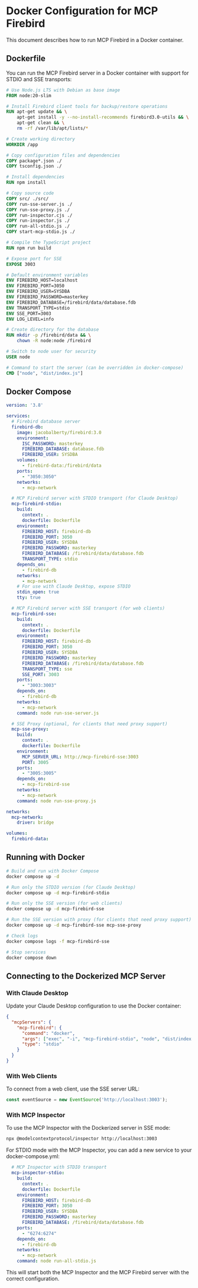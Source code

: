 # Docker Configuration for MCP Firebird

This document describes how to run MCP Firebird in a Docker container.

## Dockerfile

You can run the MCP Firebird server in a Docker container with support for STDIO and SSE transports:

```dockerfile
# Use Node.js LTS with Debian as base image
FROM node:20-slim

# Install Firebird client tools for backup/restore operations
RUN apt-get update && \
    apt-get install -y --no-install-recommends firebird3.0-utils && \
    apt-get clean && \
    rm -rf /var/lib/apt/lists/*

# Create working directory
WORKDIR /app

# Copy configuration files and dependencies
COPY package*.json ./
COPY tsconfig.json ./

# Install dependencies
RUN npm install

# Copy source code
COPY src/ ./src/
COPY run-sse-server.js ./
COPY run-sse-proxy.js ./
COPY run-inspector.cjs ./
COPY run-inspector.js ./
COPY run-all-stdio.js ./
COPY start-mcp-stdio.js ./

# Compile the TypeScript project
RUN npm run build

# Expose port for SSE
EXPOSE 3003

# Default environment variables
ENV FIREBIRD_HOST=localhost
ENV FIREBIRD_PORT=3050
ENV FIREBIRD_USER=SYSDBA
ENV FIREBIRD_PASSWORD=masterkey
ENV FIREBIRD_DATABASE=/firebird/data/database.fdb
ENV TRANSPORT_TYPE=stdio
ENV SSE_PORT=3003
ENV LOG_LEVEL=info

# Create directory for the database
RUN mkdir -p /firebird/data && \
    chown -R node:node /firebird

# Switch to node user for security
USER node

# Command to start the server (can be overridden in docker-compose)
CMD ["node", "dist/index.js"]
```

## Docker Compose

```yaml
version: '3.8'

services:
  # Firebird database server
  firebird-db:
    image: jacobalberty/firebird:3.0
    environment:
      ISC_PASSWORD: masterkey
      FIREBIRD_DATABASE: database.fdb
      FIREBIRD_USER: SYSDBA
    volumes:
      - firebird-data:/firebird/data
    ports:
      - "3050:3050"
    networks:
      - mcp-network

  # MCP Firebird server with STDIO transport (for Claude Desktop)
  mcp-firebird-stdio:
    build:
      context: .
      dockerfile: Dockerfile
    environment:
      FIREBIRD_HOST: firebird-db
      FIREBIRD_PORT: 3050
      FIREBIRD_USER: SYSDBA
      FIREBIRD_PASSWORD: masterkey
      FIREBIRD_DATABASE: /firebird/data/database.fdb
      TRANSPORT_TYPE: stdio
    depends_on:
      - firebird-db
    networks:
      - mcp-network
    # For use with Claude Desktop, expose STDIO
    stdin_open: true
    tty: true

  # MCP Firebird server with SSE transport (for web clients)
  mcp-firebird-sse:
    build:
      context: .
      dockerfile: Dockerfile
    environment:
      FIREBIRD_HOST: firebird-db
      FIREBIRD_PORT: 3050
      FIREBIRD_USER: SYSDBA
      FIREBIRD_PASSWORD: masterkey
      FIREBIRD_DATABASE: /firebird/data/database.fdb
      TRANSPORT_TYPE: sse
      SSE_PORT: 3003
    ports:
      - "3003:3003"
    depends_on:
      - firebird-db
    networks:
      - mcp-network
    command: node run-sse-server.js

  # SSE Proxy (optional, for clients that need proxy support)
  mcp-sse-proxy:
    build:
      context: .
      dockerfile: Dockerfile
    environment:
      MCP_SERVER_URL: http://mcp-firebird-sse:3003
      PORT: 3005
    ports:
      - "3005:3005"
    depends_on:
      - mcp-firebird-sse
    networks:
      - mcp-network
    command: node run-sse-proxy.js

networks:
  mcp-network:
    driver: bridge

volumes:
  firebird-data:
```

## Running with Docker

```bash
# Build and run with Docker Compose
docker compose up -d

# Run only the STDIO version (for Claude Desktop)
docker compose up -d mcp-firebird-stdio

# Run only the SSE version (for web clients)
docker compose up -d mcp-firebird-sse

# Run the SSE version with proxy (for clients that need proxy support)
docker compose up -d mcp-firebird-sse mcp-sse-proxy

# Check logs
docker compose logs -f mcp-firebird-sse

# Stop services
docker compose down
```

## Connecting to the Dockerized MCP Server

### With Claude Desktop

Update your Claude Desktop configuration to use the Docker container:

```json
{
  "mcpServers": {
    "mcp-firebird": {
      "command": "docker",
      "args": ["exec", "-i", "mcp-firebird-stdio", "node", "dist/index.js"],
      "type": "stdio"
    }
  }
}
```

### With Web Clients

To connect from a web client, use the SSE server URL:

```javascript
const eventSource = new EventSource('http://localhost:3003');
```

### With MCP Inspector

To use the MCP Inspector with the Dockerized server in SSE mode:

```bash
npx @modelcontextprotocol/inspector http://localhost:3003
```

For STDIO mode with the MCP Inspector, you can add a new service to your docker-compose.yml:

```yaml
  # MCP Inspector with STDIO transport
  mcp-inspector-stdio:
    build:
      context: .
      dockerfile: Dockerfile
    environment:
      FIREBIRD_HOST: firebird-db
      FIREBIRD_PORT: 3050
      FIREBIRD_USER: SYSDBA
      FIREBIRD_PASSWORD: masterkey
      FIREBIRD_DATABASE: /firebird/data/database.fdb
    ports:
      - "6274:6274"
    depends_on:
      - firebird-db
    networks:
      - mcp-network
    command: node run-all-stdio.js
```

This will start both the MCP Inspector and the MCP Firebird server with the correct configuration.
